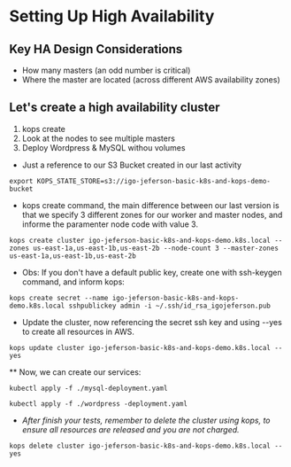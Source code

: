 # Setting Up High Availability

## Key HA Design Considerations

* How many masters (an odd number is critical)
* Where the master are located (across different AWS availability zones)

## Let's create a high availability cluster

1. kops create
2. Look at the nodes to see multiple masters
3. Deploy Wordpress & MySQL withou volumes


* Just a reference to our S3 Bucket created in our last activity

``` export KOPS_STATE_STORE=s3://igo-jeferson-basic-k8s-and-kops-demo-bucket ```

* kops create command, the main difference between our last version is that we specify 3 different zones for our worker and master nodes, and informe the paramenter node code with value 3.

``` kops create cluster igo-jeferson-basic-k8s-and-kops-demo.k8s.local --zones us-east-1a,us-east-1b,us-east-2b --node-count 3 --master-zones us-east-1a,us-east-1b,us-east-2b ```

* Obs: If you don't have a default public key, create one with ssh-keygen command, and inform kops:

``` kops create secret --name igo-jeferson-basic-k8s-and-kops-demo.k8s.local sshpublickey admin -i ~/.ssh/id_rsa_igojeferson.pub ```

* Update the cluster, now referencing the secret ssh key and using --yes to create all resources in AWS.

``` kops update cluster igo-jeferson-basic-k8s-and-kops-demo.k8s.local --yes ```

** Now, we can create our services:

``` kubectl apply -f ./mysql-deployment.yaml ```

``` kubectl apply -f ./wordpress -deployment.yaml ```


* *After finish your tests, remember to delete the cluster using kops, to ensure all resources are released and you are not charged.*

 ``` kops delete cluster igo-jeferson-basic-k8s-and-kops-demo.k8s.local --yes ```